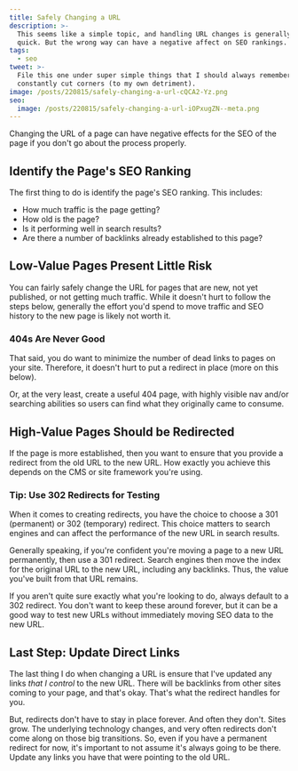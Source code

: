```yaml
---
title: Safely Changing a URL
description: >-
  This seems like a simple topic, and handling URL changes is generally fairly
  quick. But the wrong way can have a negative affect on SEO rankings.
tags:
  - seo
tweet: >-
  File this one under super simple things that I should always remember and
  constantly cut corners (to my own detriment).
image: /posts/220815/safely-changing-a-url-cQCA2-Yz.png
seo:
  image: /posts/220815/safely-changing-a-url-iOPxugZN--meta.png
---
```


Changing the URL of a page can have negative effects for the SEO of the page if you don't go about the process properly.

## Identify the Page's SEO Ranking

The first thing to do is identify the page's SEO ranking. This includes:

- How much traffic is the page getting?
- How old is the page?
- Is it performing well in search results?
- Are there a number of backlinks already established to this page?

## Low-Value Pages Present Little Risk

You can fairly safely change the URL for pages that are new, not yet published, or not getting much traffic. While it doesn't hurt to follow the steps below, generally the effort you'd spend to move traffic and SEO history to the new page is likely not worth it.

### 404s Are Never Good

That said, you do want to minimize the number of dead links to pages on your site. Therefore, it doesn't hurt to put a redirect in place (more on this below).

Or, at the very least, create a useful 404 page, with highly visible nav and/or searching abilities so users can find what they originally came to consume.

## High-Value Pages Should be Redirected

If the page is more established, then you want to ensure that you provide a redirect from the old URL to the new URL. How exactly you achieve this depends on the CMS or site framework you're using.

### Tip: Use 302 Redirects for Testing

When it comes to creating redirects, you have the choice to choose a 301 (permanent) or 302 (temporary) redirect. This choice matters to search engines and can affect the performance of the new URL in search results.

Generally speaking, if you're confident you're moving a page to a new URL permanently, then use a 301 redirect. Search engines then move the index for the original URL to the new URL, including any backlinks. Thus, the value you've built from that URL remains.

If you aren't quite sure exactly what you're looking to do, always default to a 302 redirect. You don't want to keep these around forever, but it can be a good way to test new URLs without immediately moving SEO data to the new URL.

## Last Step: Update Direct Links

The last thing I do when changing a URL is ensure that I've updated any links _that I control_ to the new URL. There will be backlinks from other sites coming to your page, and that's okay. That's what the redirect handles for you.

But, redirects don't have to stay in place forever. And often they don't. Sites grow. The underlying technology changes, and very often redirects don't come along on those big transitions. So, even if you have a permanent redirect for now, it's important to not assume it's always going to be there. Update any links you have that were pointing to the old URL.
